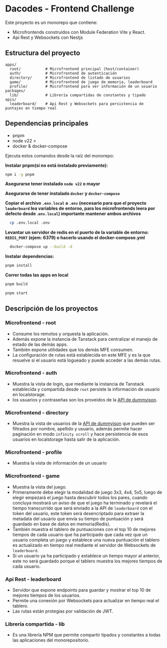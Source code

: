 # Dacodes - Frontend Challenge

Este proyecto es un monorepo que contiene:

- Microfrontends construidos con Module Federation Vite y React.
- Api Rest y Websockets con Nestjs

## Estructura del proyecto

```
apps/
  root/           # Microfrontend principal (host/container)
  auth/           # Microfrontend de autenticación
  directory/      # Microfrontend de listado de usuarios
  game/           # Microfrontend de juego de memoria, leaderboard
  profile/        # Microfrontend para ver información de un usuario
packages/
  lib/            # Librería compartidas de constantes y tipado
apis/
  leaderboard/    # Api Rest y Websockets para persistencia de puntajes en tiempo real
```

## Dependencias principales

- pnpm
- node v22 >
- docker & docker-compose

Ejecuta estos comandos desde la raíz del monorepo:

**Instalar pnpm(si no está instalado previamente):**

```sh
npm i -g pnpm
```

**Asegurarse tener instalado `node v22` o mayor**

**Asegurarse de tener instalado `docker` y `docker-compose`**

**Copiar el archivo `.env.local` a `.env` (necesario para que el proyecto `leaderboard` lea variables de entorno, para los microfrontends leera por defecto desde .`env.local`) importante mantener ambos archivos**

```sh
  cp .env.local .env
```

**Levantar un servidor de redis en el puerto de la variable de entorno: `REDIS_PORT` (ejem: 6379) o hacerlo usando el docker-compose.yml**

```sh
  docker-compose up --build -d
```

**Instalar dependencias:**

```sh
pnpm install
```

**Correr todas las apps en local**

```sh
pnpm build
```

```sh
pnpm start
```

## Descripción de los proyectos

### Microfrontend - root

- Consume los remotos y orquesta la aplicación.
- Además expone la instancia de Tanstack para centralizar el manejo de estado de las demás apps.
- También expone utilidades que los demás MFE consumen.
- La configuración de rutas está establecida en este MFE y es la que resuelve si el usuario está logueado y puede acceder a las demás rutas.

### Microfrontend - auth

- Muestra la vista de login, que mediante la instancia de Tanstack establecida y compartida desde `root` persiste la información de usuario en localstorage.
- los usuarios y contraseñas son los proveidos de la [API de dummyjson](https://dummyjson.com/users).

### Microfrontend - directory

- Muestra la vista de usuarios de la [API de dummyjson](https://dummyjson.com/users) que pueden ser filtrados por nombre, apellido y usuario, además permite hacer paginación en modo `infinity scroll` y hace persistencia de esos usuarios en localstorage hasta salir de la aplicación.

### Microfrontend - profile

- Muestra la vista de información de un usuario

### Microfrontend - game

- Muestra la vista del juego.
- Primeramente debe elegir la modalidad de juego 3x3, 4x4, 5x5, luego de elegir empezará el juego hasta descubrir todos los pares, cuando concluya mostrará un aviso de que el juego ha terminado y revelará el tiempo transcurrido que será enviado a la API de `leaderboard` con el token del usuario, este token será desencriptado para extraer la metadata del usuario que envía su tiempo de puntuación y será guardado en base de datos en memoria(Redis).
- También muestra el tablero de puntuaciones con el top 10 de mejores tiempos de cada usuario que ha participado que cada vez que un usuario completa un juego y establece una nueva puntuación el tablero es actualizado en tiempo real mediante el servidor de Websockets de `leaderboard`.
- Si un usuario ya ha participado y establece un tiempo mayor al anterior, este no será guardado porque el tablero muestra los mejores tiempos de cada usuario.

### Api Rest - leaderboard

- Servidor que expone endpoints para guardar y mostrar el top 10 de mejores tiempos de los usuarios.
- Permite una conexión por Websockets para actualizar en tiempo real el tablero.
- Las rutas están protegias por validación de JWT.

### Librería compartida - lib

- Es una librería NPM que permite compartir tipados y constantes a todas las aplicaciones del monorepositorio.

